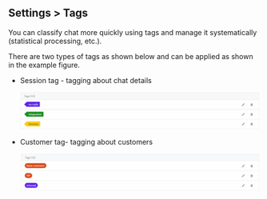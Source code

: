 ## Settings > Tags

You can classify chat more quickly using tags and manage it systematically (statistical processing, etc.).

There are two types of tags as shown below and can be applied as shown in the example figure.

* Session tag - tagging about chat details

  ![WS Tag Session](assets/images/ws-tags/wsTagSession.png)

* Customer tag- tagging about customers

  ![WS Tag User](assets/images/ws-tags/wsTagUser.png)
